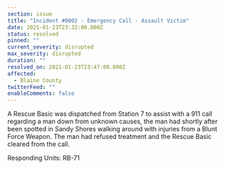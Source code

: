```yaml
---
section: issue
title: "Incident #0002 - Emergency Call - Assault Victim"
date: 2021-01-23T23:32:00.000Z
status: resolved
pinned: ""
current_severity: disrupted
max_severity: disrupted
duration: ""
resolved_on: 2021-01-23T23:47:00.000Z
affected:
  - Blaine County
twitterFeed: ""
enableComments: false
---
```

A Rescue Basic was dispatched from Station 7 to assist with a 911 call regarding a man down from unknown causes, the man had shortly after been spotted in Sandy Shores walking around with injuries from a Blunt Force Weapon. The man had refused treatment and the Rescue Basic cleared from the call.

Responding Units: RB-71